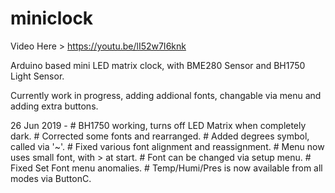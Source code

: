 # miniclock
Video Here > https://youtu.be/lI52w7I6knk

Arduino based mini LED matrix clock, with BME280 Sensor and BH1750 Light Sensor.

Currently work in progress, adding addional fonts, changable via menu and adding extra buttons.

26 Jun 2019 - # BH1750 working, turns off LED Matrix when completely dark.
              # Corrected some fonts and rearranged.
              # Added degrees symbol, called via '~'.
              # Fixed various font alignment and reassignment.
              # Menu now uses small font, with > at start.
              # Font can be changed via setup menu.
              # Fixed Set Font menu anomalies.
              # Temp/Humi/Pres is now available from all modes via ButtonC.
